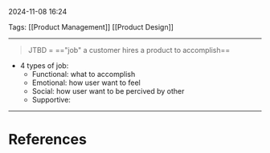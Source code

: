 2024-11-08 16:24

Tags: [[Product Management]] [[Product Design]]

---

> JTBD = =="job" a customer hires a product to accomplish==

- 4 types of job:
	- Functional: what to accomplish
	- Emotional: how user want to feel
	- Social: how user want to be percived  by other
	- Supportive: 

---
# References